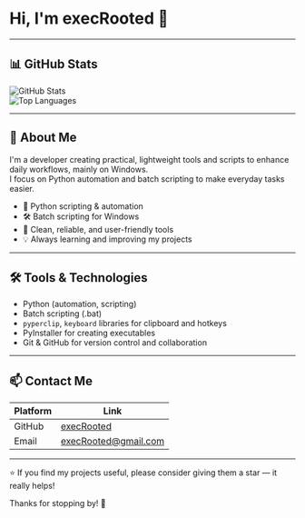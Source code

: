 # Hi, I'm execRooted 👋

---

## 📊 GitHub Stats

![GitHub Stats](https://github-readme-stats.vercel.app/api?username=execRooted&show_icons=true&hide_border=true&theme=radical)  
![Top Languages](https://github-readme-stats.vercel.app/api/top-langs/?username=execRooted&layout=compact&hide_border=true&theme=radical)

---

## 🚀 About Me

I'm a developer creating practical, lightweight tools and scripts to enhance daily workflows, mainly on Windows.  
I focus on Python automation and batch scripting to make everyday tasks easier.

- 🐍 Python scripting & automation  
- 🛠️ Batch scripting for Windows  
- 🎯 Clean, reliable, and user-friendly tools  
- 💡 Always learning and improving my projects  

---

## 🛠️ Tools & Technologies

- Python (automation, scripting)  
- Batch scripting (.bat)  
- `pyperclip`, `keyboard` libraries for clipboard and hotkeys  
- PyInstaller for creating executables  
- Git & GitHub for version control and collaboration  

---

## 📫 Contact Me

| Platform      | Link                                   |
|---------------|----------------------------------------|
| GitHub        | [execRooted](https://github.com/execRooted)       |
| Email         | execRooted@gmail.com |


---

⭐ If you find my projects useful, please consider giving them a star — it really helps!

Thanks for stopping by! 🙌
